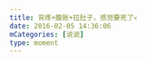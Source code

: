 ```yaml
---
title: 背疼+腹胀+拉肚子，感觉要死了💀
date: 2016-02-05 14:36:06
mCategories: [说说]
type: moment
---
```


<div id="pics-20160205143606"></div>

<script src="/lib/moment/pics.js"></script>
<script>
var data = [
    {"link": "2016-02-05_000000.jpeg", "type": "shuoshuo"}
];
picsRender(data, "pics-20160205143606");
</script>
